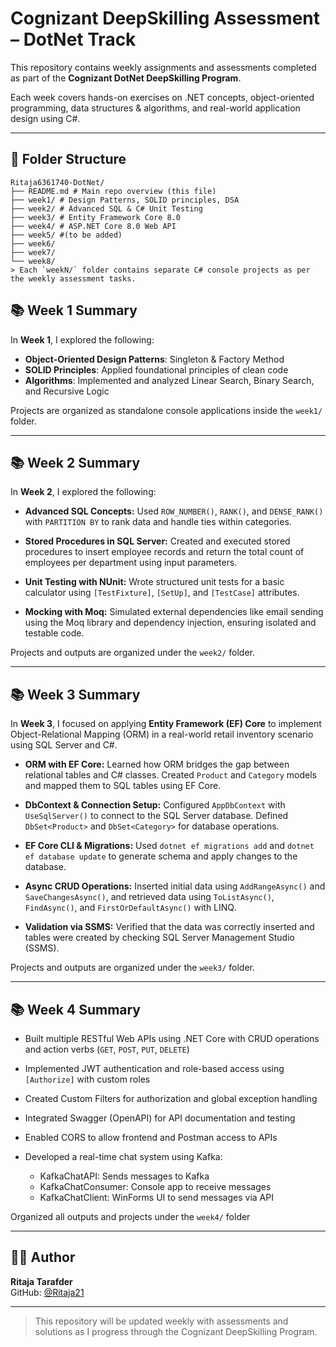 # Cognizant DeepSkilling Assessment – DotNet Track

This repository contains weekly assignments and assessments completed as part of the **Cognizant DotNet DeepSkilling Program**.

Each week covers hands-on exercises on .NET concepts, object-oriented programming, data structures & algorithms, and real-world application design using C#.

---

## 📁 Folder Structure
```
Ritaja6361740-DotNet/
├── README.md # Main repo overview (this file)
├── week1/ # Design Patterns, SOLID principles, DSA
├── week2/ # Advanced SQL & C# Unit Testing
├── week3/ # Entity Framework Core 8.0
├── week4/ # ASP.NET Core 8.0 Web API
├── week5/ #(to be added)
├── week6/
├── week7/
└── week8/
> Each `weekN/` folder contains separate C# console projects as per the weekly assessment tasks.
```

## 📚 Week 1 Summary

In **Week 1**, I explored the following:

-  **Object-Oriented Design Patterns**: Singleton & Factory Method
-  **SOLID Principles**: Applied foundational principles of clean code
-  **Algorithms**: Implemented and analyzed Linear Search, Binary Search, and Recursive Logic

Projects are organized as standalone console applications inside the `week1/` folder.

---

## 📚 Week 2 Summary  
In **Week 2**, I explored the following:

-  **Advanced SQL Concepts:** Used `ROW_NUMBER()`, `RANK()`, and `DENSE_RANK()` with `PARTITION BY` to rank data and handle ties within categories.

-  **Stored Procedures in SQL Server:** Created and executed stored procedures to insert employee records and return the total count of employees per department using input parameters.

-  **Unit Testing with NUnit:** Wrote structured unit tests for a basic calculator using `[TestFixture]`, `[SetUp]`, and `[TestCase]` attributes.

-  **Mocking with Moq:** Simulated external dependencies like email sending using the Moq library and dependency injection, ensuring isolated and testable code.

Projects and outputs are organized under the `week2/` folder.

---
## 📚 Week 3 Summary  
In **Week 3**, I focused on applying **Entity Framework (EF) Core** to implement Object-Relational Mapping (ORM) in a real-world retail inventory scenario using SQL Server and C#.

-  **ORM with EF Core:** Learned how ORM bridges the gap between relational tables and C# classes. Created `Product` and `Category` models and mapped them to SQL tables using EF Core.

-  **DbContext & Connection Setup:** Configured `AppDbContext` with `UseSqlServer()` to connect to the SQL Server database. Defined `DbSet<Product>` and `DbSet<Category>` for database operations.

-  **EF Core CLI & Migrations:** Used `dotnet ef migrations add` and `dotnet ef database update` to generate schema and apply changes to the database.

-  **Async CRUD Operations:** Inserted initial data using `AddRangeAsync()` and `SaveChangesAsync()`, and retrieved data using `ToListAsync()`, `FindAsync()`, and `FirstOrDefaultAsync()` with LINQ.

-  **Validation via SSMS:** Verified that the data was correctly inserted and tables were created by checking SQL Server Management Studio (SSMS).

Projects and outputs are organized under the `week3/` folder.

---
##  📚 Week 4 Summary
-  Built multiple RESTful Web APIs using .NET Core with CRUD operations and action verbs (`GET`, `POST`, `PUT`, `DELETE`)

-  Implemented JWT authentication and role-based access using `[Authorize]` with custom roles

-  Created Custom Filters for authorization and global exception handling

-  Integrated Swagger (OpenAPI) for API documentation and testing

-  Enabled CORS to allow frontend and Postman access to APIs

-  Developed a real-time chat system using Kafka:

   -  KafkaChatAPI: Sends messages to Kafka
   - KafkaChatConsumer: Console app to receive messages
   - KafkaChatClient: WinForms UI to send messages via API

 Organized all outputs and projects under the `week4/` folder
 
 ---

## 👩‍💻 Author

**Ritaja Tarafder**  
GitHub: [@Ritaja21](https://github.com/Ritaja21)

---

> This repository will be updated weekly with assessments and solutions as I progress through the Cognizant DeepSkilling Program.
